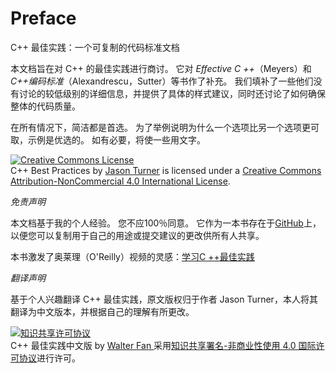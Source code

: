 # Preface

C++ 最佳实践：一个可复制的代码标准文档


本文档旨在对 C++ 的最佳实践进行商讨。 它对 *Effective C ++*（Meyers）和 *C++编码标准*（Alexandrescu，Sutter）等书作了补充。 我们填补了一些他们没有讨论的较低级别的详细信息，并提供了具体的样式建议，同时还讨论了如何确保整体的代码质量。

在所有情况下，简洁都是首选。 为了举例说明为什么一个选项比另一个选项更可取，示例是优选的。 如有必要，将使一些用文字。


<a rel="license" href="http://creativecommons.org/licenses/by-nc/4.0/"><img alt="Creative Commons License" style="border-width:0" src="https://i.creativecommons.org/l/by-nc/4.0/88x31.png" /></a><br /><span xmlns:dct="http://purl.org/dc/terms/" href="http://purl.org/dc/dcmitype/Text" property="dct:title" rel="dct:type">C++ Best Practices</span> by <a xmlns:cc="http://creativecommons.org/ns#" href="http://cppbestpractices.com" property="cc:attributionName" rel="cc:attributionURL">Jason Turner</a> is licensed under a <a rel="license" href="http://creativecommons.org/licenses/by-nc/4.0/">Creative Commons Attribution-NonCommercial 4.0 International License</a>.

*免责声明*

本文档基于我的个人经验。 您不应100％同意。 它作为一本书存在于[GitHub](https://github.com/lefticus/cppbestpractices)上，以便您可以复制用于自己的用途或提交建议的更改供所有人共享。

本书激发了奥莱理（O'Reilly）视频的灵感：[学习C ++最佳实践](http://shop.oreilly.com/product/0636920049814.do)

*翻译声明*

基于个人兴趣翻译 C++ 最佳实践，原文版权归于作者 Jason Turner，本人将其翻译为中文版本，并根据自己的理解有所更改。

<a rel="license" href="http://creativecommons.org/licenses/by-nc/4.0/"><img alt="知识共享许可协议" style="border-width:0" src="https://i.creativecommons.org/l/by-nc/4.0/88x31.png" /></a><br /><span xmlns:dct="http://purl.org/dc/terms/" href="http://purl.org/dc/dcmitype/Text" property="dct:title" rel="dct:type"> C++ 最佳实践中文版</span> by <a xmlns:cc="http://creativecommons.org/ns#" href="http://cppbestpractices.com" property="cc:attributionName" rel="cc:attributionURL">Walter Fan </a>采用<a rel="license" href="http://creativecommons.org/licenses/by-nc/4.0/">知识共享署名-非商业性使用 4.0 国际许可协议</a>进行许可。